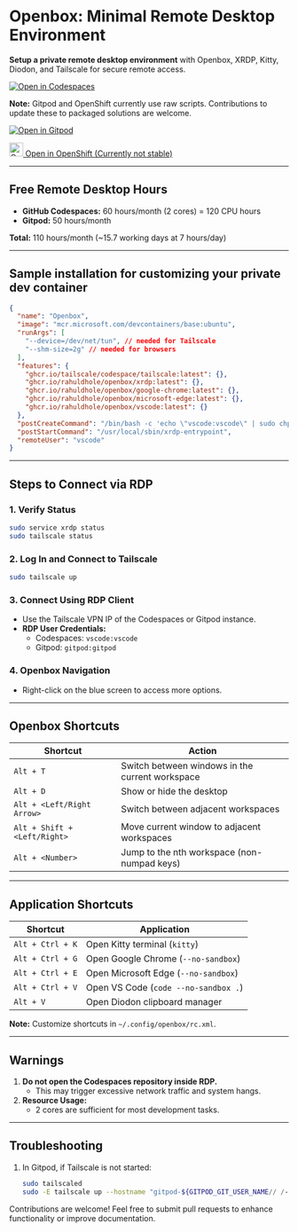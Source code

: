 # Openbox: Minimal Remote Desktop Environment

**Setup a private remote desktop environment** with Openbox, XRDP, Kitty, Diodon, and Tailscale for secure remote access.

[![Open in Codespaces](https://github.com/codespaces/badge.svg)](https://github.com/codespaces/new?hide_repo_select=true&ref=main&repo=rahuldhole/openbox)

**Note:** Gitpod and OpenShift currently use raw scripts. Contributions to update these to packaged solutions are welcome.

[![Open in Gitpod](https://gitpod.io/button/open-in-gitpod.svg)](https://gitpod.io/new#https://github.com/rahuldhole/openbox)

<a href="https://devspaces.apps.sandbox-m3.1530.p1.openshiftapps.com/#https://github.com/rahuldhole/openbox">
    <img src="https://www.svgrepo.com/show/354143/openshift.svg" alt="Open in OpenShift" width="25px"/> Open in OpenShift (Currently not stable)
</a>

---

## Free Remote Desktop Hours

- **GitHub Codespaces:** 60 hours/month (2 cores) = 120 CPU hours
- **Gitpod:** 50 hours/month

**Total:** 110 hours/month (~15.7 working days at 7 hours/day)

---

## Sample installation for customizing your private dev container

```json
{
  "name": "Openbox",
  "image": "mcr.microsoft.com/devcontainers/base:ubuntu",
  "runArgs": [
    "--device=/dev/net/tun", // needed for Tailscale
    "--shm-size=2g" // needed for browsers
  ],
  "features": {
    "ghcr.io/tailscale/codespace/tailscale:latest": {},
    "ghcr.io/rahuldhole/openbox/xrdp:latest": {},
    "ghcr.io/rahuldhole/openbox/google-chrome:latest": {},
    "ghcr.io/rahuldhole/openbox/microsoft-edge:latest": {},
    "ghcr.io/rahuldhole/openbox/vscode:latest": {}
  },
  "postCreateCommand": "/bin/bash -c 'echo \"vscode:vscode\" | sudo chpasswd'",
  "postStartCommand": "/usr/local/sbin/xrdp-entrypoint",
  "remoteUser": "vscode"
}
```

---

## Steps to Connect via RDP

### 1. Verify Status
```sh
sudo service xrdp status
sudo tailscale status
```

### 2. Log In and Connect to Tailscale
```sh
sudo tailscale up
```

### 3. Connect Using RDP Client

- Use the Tailscale VPN IP of the Codespaces or Gitpod instance.
- **RDP User Credentials:**
  - Codespaces: `vscode:vscode`
  - Gitpod: `gitpod:gitpod`

### 4. Openbox Navigation

- Right-click on the blue screen to access more options.

---

## Openbox Shortcuts

| Shortcut                      | Action                                      |
|-------------------------------|---------------------------------------------|
| `Alt + T`                     | Switch between windows in the current workspace |
| `Alt + D`                     | Show or hide the desktop                   |
| `Alt + <Left/Right Arrow>`    | Switch between adjacent workspaces         |
| `Alt + Shift + <Left/Right>`  | Move current window to adjacent workspaces |
| `Alt + <Number>`              | Jump to the nth workspace (non-numpad keys)|

---

## Application Shortcuts

| Shortcut            | Application                        |
|---------------------|------------------------------------|
| `Alt + Ctrl + K`    | Open Kitty terminal (`kitty`)      |
| `Alt + Ctrl + G`    | Open Google Chrome (`--no-sandbox`)|
| `Alt + Ctrl + E`    | Open Microsoft Edge (`--no-sandbox`)|
| `Alt + Ctrl + V`    | Open VS Code (`code --no-sandbox .`)|
| `Alt + V`           | Open Diodon clipboard manager     |

**Note:** Customize shortcuts in `~/.config/openbox/rc.xml`.

---

## Warnings

1. **Do not open the Codespaces repository inside RDP.**
   - This may trigger excessive network traffic and system hangs.
2. **Resource Usage:**
   - 2 cores are sufficient for most development tasks.

---

## Troubleshooting

1. In Gitpod, if Tailscale is not started:
    ```sh
    sudo tailscaled
    sudo -E tailscale up --hostname "gitpod-${GITPOD_GIT_USER_NAME// /-}-$(echo ${GITPOD_WORKSPACE_CONTEXT} | jq -r .repository.name)"
    ```

Contributions are welcome! Feel free to submit pull requests to enhance functionality or improve documentation.
